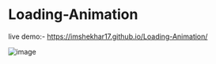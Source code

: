 # Loading-Animation
live demo:- https://imshekhar17.github.io/Loading-Animation/

![image](https://user-images.githubusercontent.com/118382443/233800266-ea2a5abd-69f1-4bd0-99aa-e064c2bb6942.png)
